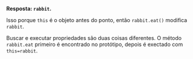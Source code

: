 **Resposta: `rabbit`.**

Isso porque `this` é o objeto antes do ponto, então `rabbit.eat()` modifica `rabbit`.

Buscar e executar propriedades são duas coisas diferentes.
O método `rabbit.eat` primeiro é encontrado no protótipo, depois é exectado com `this=rabbit`.
